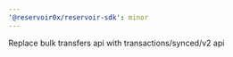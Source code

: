 ```yaml
---
'@reservoir0x/reservoir-sdk': minor
---
```


Replace bulk transfers api with transactions/synced/v2 api
